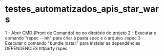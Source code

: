 # testes_automatizados_apis_star_wars

1 - Abrir CMD (Pront de Comando) no no diretório do projeto
2 - Executar o comando "rspec --init" para criar a pasta spec e o arquivo .rspec
3 - Executar o comando "bundle install" para instalar as dependências
    DEPENDENCIES
    httparty
    rspec

